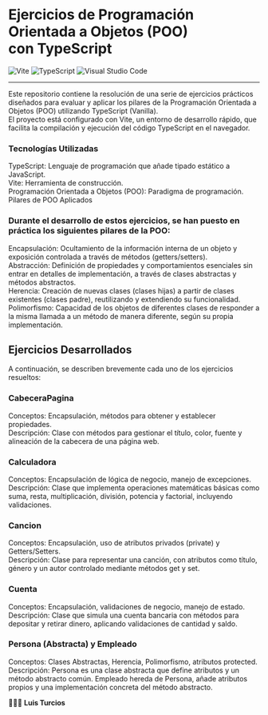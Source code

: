 # Ejercicios de Programación Orientada a Objetos (POO) <br/>con TypeScript
![Vite](https://img.shields.io/badge/vite-%23646CFF.svg?style=for-the-badge&logo=vite&logoColor=white) 
![TypeScript](https://img.shields.io/badge/typescript-%23007ACC.svg?style=for-the-badge&logo=typescript&logoColor=white)
![Visual Studio Code](https://img.shields.io/badge/Visual%20Studio%20Code-0078d7.svg?style=for-the-badge&logo=visual-studio-code&logoColor=white)
<hr/>
Este repositorio contiene la resolución de una serie de ejercicios prácticos diseñados para evaluar y aplicar los pilares de la Programación Orientada a Objetos (POO) utilizando TypeScript (Vanilla).<br/>
El proyecto está configurado con Vite, un entorno de desarrollo rápido, que facilita la compilación y ejecución del código TypeScript en el navegador.

### Tecnologías Utilizadas
TypeScript: Lenguaje de programación que añade tipado estático a JavaScript.<br/>
Vite: Herramienta de construcción.<br/>
Programación Orientada a Objetos (POO): Paradigma de programación.<br/>
Pilares de POO Aplicados<br/>

### Durante el desarrollo de estos ejercicios, se han puesto en práctica los siguientes pilares de la POO:

Encapsulación: Ocultamiento de la información interna de un objeto y exposición controlada a través de métodos (getters/setters).<br/>
Abstracción: Definición de propiedades y comportamientos esenciales sin entrar en detalles de implementación, a través de clases abstractas y métodos abstractos.<br/>
Herencia: Creación de nuevas clases (clases hijas) a partir de clases existentes (clases padre), reutilizando y extendiendo su funcionalidad.<br/>
Polimorfismo: Capacidad de los objetos de diferentes clases de responder a la misma llamada a un método de manera diferente, según su propia implementación.<br/>

## Ejercicios Desarrollados
A continuación, se describen brevemente cada uno de los ejercicios resueltos:

### CabeceraPagina
Conceptos: Encapsulación, métodos para obtener y establecer propiedades.<br/>
Descripción: Clase con métodos para gestionar el título, color, fuente y alineación de la cabecera de una página web.<br/>

### Calculadora
Conceptos: Encapsulación de lógica de negocio, manejo de excepciones.<br/>
Descripción: Clase que implementa operaciones matemáticas básicas como suma, resta, multiplicación, división, potencia y factorial, incluyendo validaciones.<br/>

### Cancion
Conceptos: Encapsulación, uso de atributos privados (private) y Getters/Setters.<br/>
Descripción: Clase para representar una canción, con atributos como título, género y un autor controlado mediante métodos get y set.<br/>

### Cuenta
Conceptos: Encapsulación, validaciones de negocio, manejo de estado.<br/>
Descripción: Clase que simula una cuenta bancaria con métodos para depositar y retirar dinero, aplicando validaciones de cantidad y saldo.<br/>

### Persona (Abstracta) y Empleado
Conceptos: Clases Abstractas, Herencia, Polimorfismo, atributos protected.<br/>
Descripción: Persona es una clase abstracta que define atributos y un método abstracto común. Empleado hereda de Persona, añade atributos propios y una implementación concreta del método abstracto.<br/>

👨🏻‍💻 **Luis Turcios**
